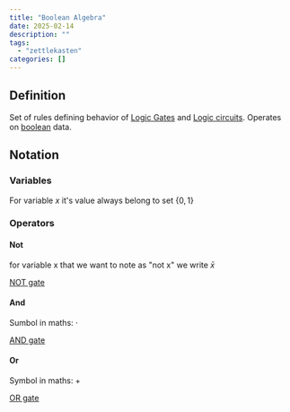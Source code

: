 ```yaml
---
title: "Boolean Algebra"
date: 2025-02-14
description: ""
tags: 
  - "zettlekasten"
categories: []
---
```


## Definition

Set of rules defining behavior of [Logic Gates](Logic%20Gates.md) and [Logic circuits](Logic%20circuits.md). Operates on [boolean](boolean) data.

## Notation

### Variables

For variable $x$ it's value always belong to set $\{{0,1}\}$ 

### Operators

#### Not

for variable x that we want to note as "not x" we write $\bar{x}$ 

[NOT gate](NOT%20gate.md) 

#### And

Sumbol in maths: $\cdot$

[AND gate](AND%20gate.md)

#### Or

Symbol in maths: $+$ 

[OR gate](OR%20gate.md)
